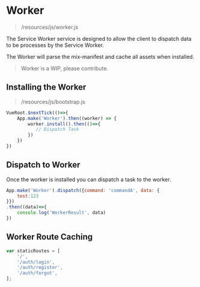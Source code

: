 # Worker

> /resources/js/worker.js

The Service Worker service is designed to 
allow the client to dispatch data to be processes by the Service Worker.

The Worker will parse the mix-manifest and cache all assets when installed.

> Worker is a WIP, please contribute. 

## Installing the Worker

> /resources/js/bootstrap.js

```javascript
VueRoot.$nextTick(()=>{
    App.make('Worker').then((worker) => {
        worker.install().then(()=>{
           // Dispatch Task
        })
    })
})
```

## Dispatch to Worker

Once the worker is installed you can dispatch a task to the worker.

```javascript
App.make('Worker').dispatch({command: 'commandA', data: {
    test:123
}})
.then((data)=>{
    console.log('WorkerResult', data)
})
```


## Worker Route Caching

```javascript
var staticRoutes = [
    '/',
    '/auth/login',
    '/auth/register',
    '/auth/forgot',
];
```
